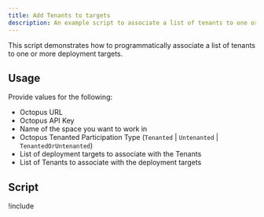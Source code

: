 ```yaml
---
title: Add Tenants to targets
description: An example script to associate a list of tenants to one or more deployment targets.
---
```


This script demonstrates how to programmatically associate a list of tenants to one or more deployment targets.

## Usage

Provide values for the following:
- Octopus URL
- Octopus API Key
- Name of the space you want to work in
- Octopus Tenanted Participation Type (`Tenanted` | `Untenanted` | `TenantedOrUntenanted`)
- List of deployment targets to associate with the Tenants
- List of Tenants to associate with the deployment targets

## Script

!include <add-tenants-to-targets-scripts>
